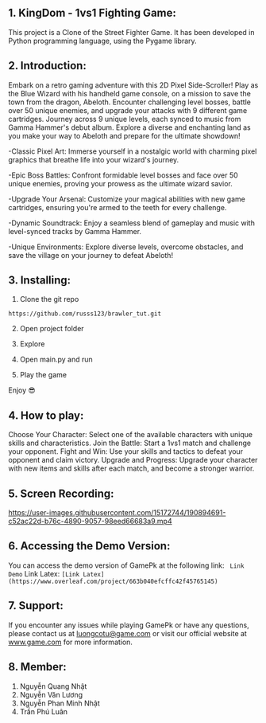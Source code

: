 ## 1. KingDom - 1vs1 Fighting Game:

This project is a Clone of the Street Fighter Game. It has been developed in Python programming language, using the Pygame library.

## 2. Introduction:

Embark on a retro gaming adventure with this 2D Pixel Side-Scroller! Play as the Blue Wizard with his handheld game console, on a mission to save the town from the dragon, Abeloth. Encounter challenging level bosses, battle over 50 unique enemies, and upgrade your attacks with 9 different game cartridges. Journey across 9 unique levels, each synced to music from Gamma Hammer's debut album. Explore a diverse and enchanting land as you make your way to Abeloth and prepare for the ultimate showdown!

-Classic Pixel Art: Immerse yourself in a nostalgic world with charming pixel graphics that breathe life into your wizard's journey.

-Epic Boss Battles: Confront formidable level bosses and face over 50 unique enemies, proving your prowess as the ultimate wizard savior.

-Upgrade Your Arsenal: Customize your magical abilities with new game cartridges, ensuring you're armed to the teeth for every challenge.

-Dynamic Soundtrack: Enjoy a seamless blend of gameplay and music with level-synced tracks by Gamma Hammer.

-Unique Environments: Explore diverse levels, overcome obstacles, and save the village on your journey to defeat Abeloth!

## 3. Installing:

1. Clone the git repo

```
https://github.com/russs123/brawler_tut.git
```

2. Open project folder

3. Explore

4. Open main.py and run

5. Play the game

Enjoy 😎

## 4. How to play:

Choose Your Character: Select one of the available characters with unique skills and characteristics.
Join the Battle: Start a 1vs1 match and challenge your opponent.
Fight and Win: Use your skills and tactics to defeat your opponent and claim victory.
Upgrade and Progress: Upgrade your character with new items and skills after each match, and become a stronger warrior.

## 5. Screen Recording:

https://user-images.githubusercontent.com/15172744/190894691-c52ac22d-b76c-4890-9057-98eed66683a9.mp4

## 6. Accessing the Demo Version:

You can access the demo version of GamePk at the following link:
` Link Demo`
Link Latex:
`[Link Latex] (https://www.overleaf.com/project/663b040efcffc42f45765145)`

## 7. Support:

If you encounter any issues while playing GamePk or have any questions, please contact us at luongcotu@game.com or visit our official website at www.game.com for more information.

## 8. Member:

1. Nguyễn Quang Nhật
2. Nguyễn Văn Lương
3. Nguyễn Phan Minh Nhật
4. Trần Phú Luân
